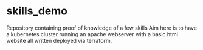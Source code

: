 # skills_demo
Repository containing proof of knowledge of a few skills
Aim here is to have a kubernetes cluster running an apache webserver with a basic html website all written deployed via terraform.
